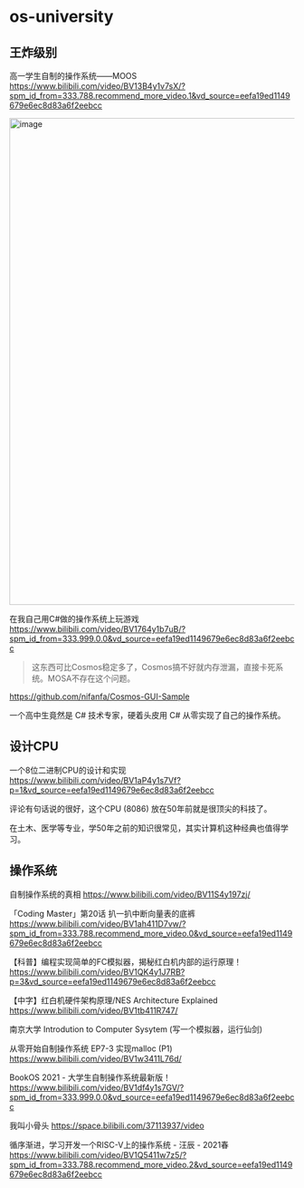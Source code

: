 # os-university

## 王炸级别

高一学生自制的操作系统——MOOS https://www.bilibili.com/video/BV13B4y1v7sX/?spm_id_from=333.788.recommend_more_video.1&vd_source=eefa19ed1149679e6ec8d83a6f2eebcc

<img width="859" alt="image" src="https://github.com/suisui-daigaku/os-university/assets/20805657/a42e6f2d-d751-41cb-97b4-2fda288576f1">

在我自己用C#做的操作系统上玩游戏 https://www.bilibili.com/video/BV1764y1b7uB/?spm_id_from=333.999.0.0&vd_source=eefa19ed1149679e6ec8d83a6f2eebcc

> 这东西可比Cosmos稳定多了，Cosmos搞不好就内存泄漏，直接卡死系统。MOSA不存在这个问题。

https://github.com/nifanfa/Cosmos-GUI-Sample 

一个高中生竟然是 C# 技术专家，硬着头皮用 C# 从零实现了自己的操作系统。

## 设计CPU

一个8位二进制CPU的设计和实现 https://www.bilibili.com/video/BV1aP4y1s7Vf?p=1&vd_source=eefa19ed1149679e6ec8d83a6f2eebcc

评论有句话说的很好，这个CPU (8086) 放在50年前就是很顶尖的科技了。

在土木、医学等专业，学50年之前的知识很常见，其实计算机这种经典也值得学习。


## 操作系统

自制操作系统的真相 https://www.bilibili.com/video/BV11S4y197zj/

「Coding Master」第20话 扒一扒中断向量表的底裤 https://www.bilibili.com/video/BV1ah411D7vw/?spm_id_from=333.788.recommend_more_video.0&vd_source=eefa19ed1149679e6ec8d83a6f2eebcc

【科普】编程实现简单的FC模拟器，揭秘红白机内部的运行原理！ https://www.bilibili.com/video/BV1QK4y1J7RB?p=3&vd_source=eefa19ed1149679e6ec8d83a6f2eebcc

【中字】红白机硬件架构原理/NES Architecture Explained https://www.bilibili.com/video/BV1tb411R747/

南京大学 Introdution to Computer Sysytem (写一个模拟器，运行仙剑)

从零开始自制操作系统 EP7-3 实现malloc (P1) https://www.bilibili.com/video/BV1w3411L76d/

BookOS 2021 - 大学生自制操作系统最新版！ https://www.bilibili.com/video/BV1df4y1s7GV/?spm_id_from=333.999.0.0&vd_source=eefa19ed1149679e6ec8d83a6f2eebcc

我叫小骨头 https://space.bilibili.com/37113937/video 

循序渐进，学习开发一个RISC-V上的操作系统 - 汪辰 - 2021春 https://www.bilibili.com/video/BV1Q5411w7z5/?spm_id_from=333.788.recommend_more_video.2&vd_source=eefa19ed1149679e6ec8d83a6f2eebcc
